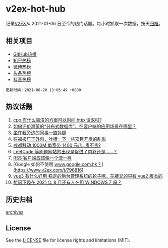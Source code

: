 # v2ex-hot-hub

 记录[V2EX](https://www.v2ex.com/)从 2021-01-06 日至今的热门话题。每小时抓取一次数据，按天[归档](archives)。
 
 ## 相关项目

- [GitHub热榜](https://github.com/lonnyzhang423/github-hot-hub)
- [知乎热榜](https://github.com/lonnyzhang423/zhihu-hot-hub)
- [微博热榜](https://github.com/lonnyzhang423/weibo-hot-hub)
- [头条热榜](https://github.com/lonnyzhang423/toutiao-hot-hub)
- [抖音热榜](https://github.com/lonnyzhang423/douyin-hot-hub)


 `更新时间：2021-08-20 13:05:49 +0800`

## 热议话题

1. [cpp 有什么简洁的方案可以时间 http 请求吗?](https://www.v2ex.com/t/796751)
1. [如何评价鸿蒙的“分布式数据库”，在客户端的应用场景在哪里？](https://www.v2ex.com/t/796757)
1. [坐在我旁边的同事一直抖腿](https://www.v2ex.com/t/796934)
1. [在福报厂干外包，吐槽一下一些项目开发的乱象](https://www.v2ex.com/t/796868)
1. [成都移动 1000M 单宽带 1400 元/年,贵不贵?](https://www.v2ex.com/t/796772)
1. [LeetCode 等刷题网站的出现是促进了内卷还是……？](https://www.v2ex.com/t/796865)
1. [RSS 客户端应该像一个流一样](https://www.v2ex.com/t/796897)
1. [Google 如何不使用 www.google.com.hk？](https://www.v2ex.com/t/796816)
1. [vue3 有什么好用 稳定的后台管理系统的轮子呢。花裤叉的只有 vue2 版本的](https://www.v2ex.com/t/796770)
1. [想问下现在 2021 年 8 月还有人在用 WINDOWS 7 吗？](https://www.v2ex.com/t/796874)

## 历史归档

[archives](archives)

## License

See the [LICENSE](LICENSE) file for license rights and limitations (MIT).
